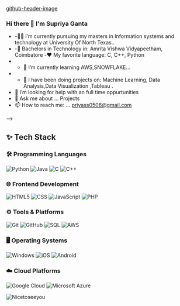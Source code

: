 

[github-header-image](https://github.com/user-attachments/assets/215ce9db-5407-4c38-91d2-f2ac3713a39d)


### Hi there 👋 I'm Supriya Ganta
- -👨‍🎓 I’m currently pursuing my masters in Information systems and technology at University Of North Texas..
- -🔭 Bachelors in Technology in: Amrita Vishwa Vidyapeetham, Coimbatore
  -❤️ My favorite language: C, C++, Python
- - 🌱 I’m currently learning  AWS,SNOWFLAKE...
- - 👯 I have been doing projects on: Machine Learning, Data Analysis,Data Visualization ,Tableau .
- 🤔 I’m looking for help with an full time oppurtunities
- 💬 Ask me about ... Projects
- 📫 How to reach me: ... priyass0506@gmail.com

-->
## ✨ Tech Stack
### 🛠 Programming Languages
![Python](https://img.shields.io/badge/-Python-blue?logo=python)
![Java](https://img.shields.io/badge/-Java-orange?logo=java)
![C](https://img.shields.io/badge/-C-blue?logo=c)
![C++](https://img.shields.io/badge/-C++-00599C?logo=cplusplus)

### 🌐 Frontend Development
![HTML5](https://img.shields.io/badge/-HTML5-red?logo=html5)
![CSS](https://img.shields.io/badge/-CSS-green?logo=css3)
![JavaScript](https://img.shields.io/badge/-JavaScript-yellow?logo=javascript)
![PHP](https://img.shields.io/badge/-PHP-777BB4?logo=php)

### ⚙️ Tools & Platforms
![Git](https://img.shields.io/badge/-Git-orange?logo=git)
![GitHub](https://img.shields.io/badge/-GitHub-black?logo=github)
![SQL](https://img.shields.io/badge/-SQL-blue?logo=mysql)
![AWS](https://img.shields.io/badge/-AWS-orange?logo=amazonaws)

### 🖥 Operating Systems
![Windows](https://img.shields.io/badge/-Windows-blue?logo=windows)
![iOS](https://img.shields.io/badge/-iOS-white?logo=apple)
![Android](https://img.shields.io/badge/-Android-green?logo=android)

### ☁️ Cloud Platforms
![Google Cloud](https://img.shields.io/badge/-Google_Cloud-red?logo=googlecloud)
![Microsoft Azure](https://img.shields.io/badge/-Microsoft_Azure-blue?logo=microsoftazure)


![Nicetoseeyou](https://camo.githubusercontent.com/daa279ca78be42b310b9d7d7ea35f996418037e6fc81a54fc91ce6732e7f2e9e/68747470733a2f2f63617073756c652d72656e6465722e76657263656c2e6170702f6170693f747970653d776176696e6726636f6c6f723d6772616469656e7426746578743d48656c6c6f21266865696768743d3130302673656374696f6e3d686561646572)

<!--
**GantaSupriya/GantaSupriya** is a ✨ _special_ ✨ repository because its `README.md` (this file) appears on your GitHub profile.

Here are some ideas to get you started:

- 🔭 I’m currently pursuing my masters in Information systems and technology ..
- 🌱 I’m currently learning ...
- 👯 I’m looking to collaborate on ...
- 🤔 I’m looking for help with ...
- 💬 Ask me about ...
- 📫 How to reach me: ...
- 😄 Pronouns: ...
- ⚡ Fun fact: ...
-->
